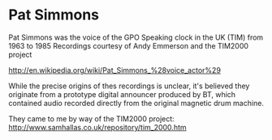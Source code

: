 # Pat Simmons
Pat Simmons was the voice of the GPO Speaking clock in the UK (TIM) from 1963 to 1985
Recordings courtesy of Andy Emmerson and the TIM2000 project

http://en.wikipedia.org/wiki/Pat_Simmons_%28voice_actor%29

While the precise origins of thes recordings is unclear, it's believed they originate from a prototype digital announcer produced by BT, which contained audio recorded directly from the original magnetic drum machine.

They came to me by way of the TIM2000 project: http://www.samhallas.co.uk/repository/tim_2000.htm
